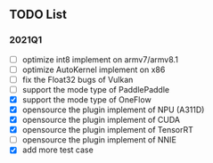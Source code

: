 ## TODO List

### 2021Q1

- [ ] optimize int8 implement on armv7/armv8.1
- [ ] optimize AutoKernel implement on x86
- [ ] fix the Float32 bugs of Vulkan 
- [ ] support the mode type of PaddlePaddle
- [x] support the mode type of OneFlow
- [x] opensource the plugin implement of NPU (A311D)
- [x] opensource the plugin implement of CUDA
- [x] opensource the plugin implement of TensorRT
- [ ] opensource the plugin implement of NNIE
- [x] add more test case
